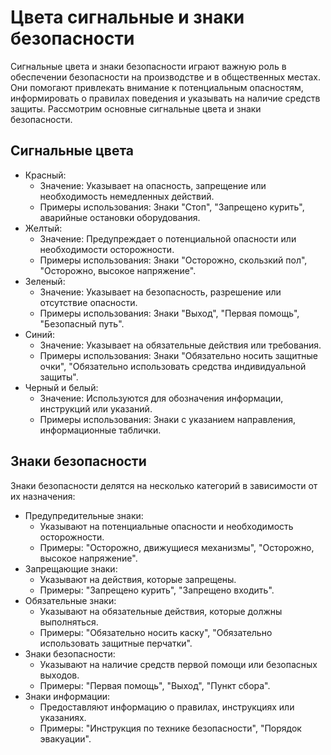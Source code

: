 # Цвета сигнальные и знаки безопасности

Сигнальные цвета и знаки безопасности играют важную роль в обеспечении
безопасности на производстве и в общественных местах. Они помогают привлекать
внимание к потенциальным опасностям, информировать о правилах поведения и
указывать на наличие средств защиты. Рассмотрим основные сигнальные цвета и
знаки безопасности.

## Сигнальные цвета

- Красный:
    - Значение: Указывает на опасность, запрещение или необходимость
      немедленных действий.
    - Примеры использования: Знаки "Стоп", "Запрещено курить", аварийные
      остановки оборудования.
- Желтый:
    - Значение: Предупреждает о потенциальной опасности или необходимости
    осторожности.
    - Примеры использования: Знаки "Осторожно, скользкий пол", "Осторожно,
      высокое напряжение".
- Зеленый:
    - Значение: Указывает на безопасность, разрешение или отсутствие опасности.
    - Примеры использования: Знаки "Выход", "Первая помощь", "Безопасный путь".
- Синий:
    - Значение: Указывает на обязательные действия или требования.
    - Примеры использования: Знаки "Обязательно носить защитные очки",
      "Обязательно использовать средства индивидуальной защиты".
- Черный и белый:
    - Значение: Используются для обозначения информации, инструкций или
    указаний.
    - Примеры использования: Знаки с указанием направления, информационные
      таблички.

## Знаки безопасности

Знаки безопасности делятся на несколько категорий в зависимости от их
назначения:

- Предупредительные знаки:
    - Указывают на потенциальные опасности и необходимость осторожности.
    - Примеры: "Осторожно, движущиеся механизмы", "Осторожно, высокое
      напряжение".
- Запрещающие знаки:
    - Указывают на действия, которые запрещены.
    - Примеры: "Запрещено курить", "Запрещено входить".
- Обязательные знаки:
    - Указывают на обязательные действия, которые должны выполняться.
    - Примеры: "Обязательно носить каску", "Обязательно использовать защитные
      перчатки".
- Знаки безопасности:
    - Указывают на наличие средств первой помощи или безопасных выходов.
    - Примеры: "Первая помощь", "Выход", "Пункт сбора".
- Знаки информации:
    - Предоставляют информацию о правилах, инструкциях или указаниях.
    - Примеры: "Инструкция по технике безопасности", "Порядок эвакуации".

